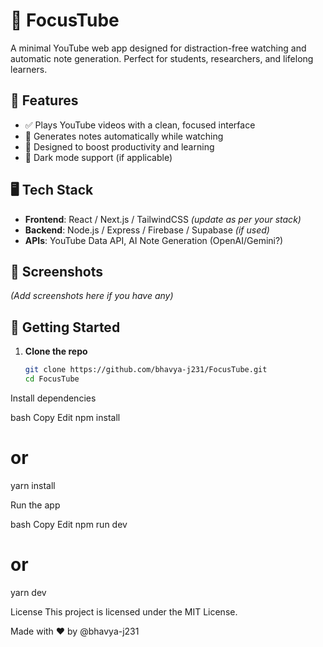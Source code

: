 # 🎯 FocusTube

A minimal YouTube web app designed for distraction-free watching and automatic note generation. Perfect for students, researchers, and lifelong learners.

## 🚀 Features

- ✅ Plays YouTube videos with a clean, focused interface
- 📝 Generates notes automatically while watching
- 🧠 Designed to boost productivity and learning
- 🌙 Dark mode support (if applicable)

## 🖥️ Tech Stack

- **Frontend**: React / Next.js / TailwindCSS *(update as per your stack)*
- **Backend**: Node.js / Express / Firebase / Supabase *(if used)*
- **APIs**: YouTube Data API, AI Note Generation (OpenAI/Gemini?)

## 📸 Screenshots

*(Add screenshots here if you have any)*

## 🔧 Getting Started

1. **Clone the repo**
   ```bash
   git clone https://github.com/bhavya-j231/FocusTube.git
   cd FocusTube


Install dependencies

bash
Copy
Edit
npm install
# or
yarn install

Run the app

bash
Copy
Edit
npm run dev
# or
yarn dev

License
This project is licensed under the MIT License.

Made with ❤️ by @bhavya-j231
